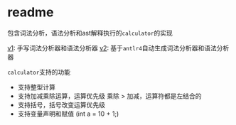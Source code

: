 # readme

包含词法分析，语法分析和ast解释执行的`calculator`的实现

[v1](https://github.com/caijw/calculator/tree/master/v1): 手写词法分析器和语法分析器
[v2](https://github.com/caijw/calculator/tree/master/v2): 基于`antlr4`自动生成词法分析器和语法分析器

`calculator`支持的功能

- 支持整型计算
- 支持加减乘除运算，运算优先级 乘除 > 加减，运算符都是左结合的
- 支持括号，括号改变运算优先级
- 支持变量声明和赋值 (int a = 10 + 1;)
